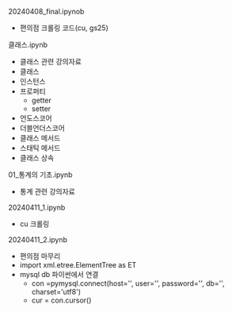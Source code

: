 20240408_final.ipynob
- 편의점 크롤링 코드(cu, gs25)


클래스.ipynb
- 클래스 관련 강의자료
- 클래스
- 인스턴스
- 프로퍼티
    - getter
    - setter
- 언도스코어
- 더블언더스코어
- 클래스 메서드
- 스태틱 메서드
- 클래스 상속


01_통계의 기초.ipynb
-  통계 관련 강의자료


20240411_1.ipynb
- cu 크롤링


20240411_2.ipynb
- 편의점 마무리
- import xml.etree.ElementTree as ET
- mysql db 파이썬에서 연결
    - con =pymysql.connect(host='', user='', password='', db='', charset='utf8')
    - cur = con.cursor()
 


